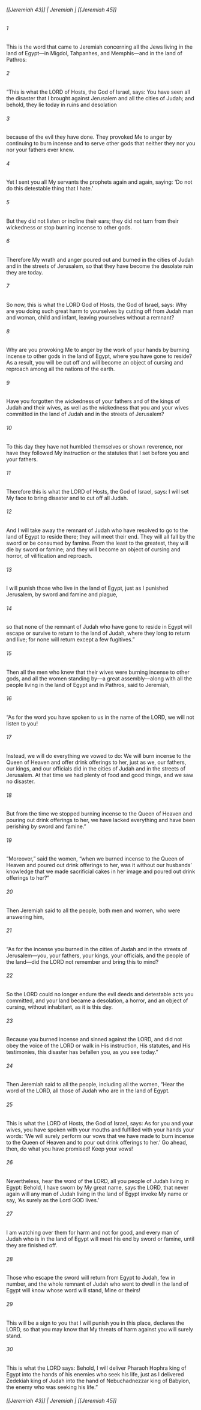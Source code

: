 ###### [[Jeremiah 43]] | Jeremiah | [[Jeremiah 45]]

###### 1
This is the word that came to Jeremiah concerning all the Jews living in the land of Egypt—in Migdol, Tahpanhes, and Memphis—and in the land of Pathros:
###### 2
“This is what the LORD of Hosts, the God of Israel, says: You have seen all the disaster that I brought against Jerusalem and all the cities of Judah; and behold, they lie today in ruins and desolation
###### 3
because of the evil they have done. They provoked Me to anger by continuing to burn incense and to serve other gods that neither they nor you nor your fathers ever knew.
###### 4
Yet I sent you all My servants the prophets again and again, saying: ‘Do not do this detestable thing that I hate.’
###### 5
But they did not listen or incline their ears; they did not turn from their wickedness or stop burning incense to other gods.
###### 6
Therefore My wrath and anger poured out and burned in the cities of Judah and in the streets of Jerusalem, so that they have become the desolate ruin they are today.
###### 7
So now, this is what the LORD God of Hosts, the God of Israel, says: Why are you doing such great harm to yourselves by cutting off from Judah man and woman, child and infant, leaving yourselves without a remnant?
###### 8
Why are you provoking Me to anger by the work of your hands by burning incense to other gods in the land of Egypt, where you have gone to reside? As a result, you will be cut off and will become an object of cursing and reproach among all the nations of the earth.
###### 9
Have you forgotten the wickedness of your fathers and of the kings of Judah and their wives, as well as the wickedness that you and your wives committed in the land of Judah and in the streets of Jerusalem?
###### 10
To this day they have not humbled themselves or shown reverence, nor have they followed My instruction or the statutes that I set before you and your fathers.
###### 11
Therefore this is what the LORD of Hosts, the God of Israel, says: I will set My face to bring disaster and to cut off all Judah.
###### 12
And I will take away the remnant of Judah who have resolved to go to the land of Egypt to reside there; they will meet their end. They will all fall by the sword or be consumed by famine. From the least to the greatest, they will die by sword or famine; and they will become an object of cursing and horror, of vilification and reproach.
###### 13
I will punish those who live in the land of Egypt, just as I punished Jerusalem, by sword and famine and plague,
###### 14
so that none of the remnant of Judah who have gone to reside in Egypt will escape or survive to return to the land of Judah, where they long to return and live; for none will return except a few fugitives.”
###### 15
Then all the men who knew that their wives were burning incense to other gods, and all the women standing by—a great assembly—along with all the people living in the land of Egypt and in Pathros, said to Jeremiah,
###### 16
“As for the word you have spoken to us in the name of the LORD, we will not listen to you!
###### 17
Instead, we will do everything we vowed to do: We will burn incense to the Queen of Heaven and offer drink offerings to her, just as we, our fathers, our kings, and our officials did in the cities of Judah and in the streets of Jerusalem. At that time we had plenty of food and good things, and we saw no disaster.
###### 18
But from the time we stopped burning incense to the Queen of Heaven and pouring out drink offerings to her, we have lacked everything and have been perishing by sword and famine.”
###### 19
“Moreover,” said the women, “when we burned incense to the Queen of Heaven and poured out drink offerings to her, was it without our husbands’ knowledge that we made sacrificial cakes in her image and poured out drink offerings to her?”
###### 20
Then Jeremiah said to all the people, both men and women, who were answering him,
###### 21
“As for the incense you burned in the cities of Judah and in the streets of Jerusalem—you, your fathers, your kings, your officials, and the people of the land—did the LORD not remember and bring this to mind?
###### 22
So the LORD could no longer endure the evil deeds and detestable acts you committed, and your land became a desolation, a horror, and an object of cursing, without inhabitant, as it is this day.
###### 23
Because you burned incense and sinned against the LORD, and did not obey the voice of the LORD or walk in His instruction, His statutes, and His testimonies, this disaster has befallen you, as you see today.”
###### 24
Then Jeremiah said to all the people, including all the women, “Hear the word of the LORD, all those of Judah who are in the land of Egypt.
###### 25
This is what the LORD of Hosts, the God of Israel, says: As for you and your wives, you have spoken with your mouths and fulfilled with your hands your words: ‘We will surely perform our vows that we have made to burn incense to the Queen of Heaven and to pour out drink offerings to her.’ Go ahead, then, do what you have promised! Keep your vows!
###### 26
Nevertheless, hear the word of the LORD, all you people of Judah living in Egypt: Behold, I have sworn by My great name, says the LORD, that never again will any man of Judah living in the land of Egypt invoke My name or say, ‘As surely as the Lord GOD lives.’
###### 27
I am watching over them for harm and not for good, and every man of Judah who is in the land of Egypt will meet his end by sword or famine, until they are finished off.
###### 28
Those who escape the sword will return from Egypt to Judah, few in number, and the whole remnant of Judah who went to dwell in the land of Egypt will know whose word will stand, Mine or theirs!
###### 29
This will be a sign to you that I will punish you in this place, declares the LORD, so that you may know that My threats of harm against you will surely stand.
###### 30
This is what the LORD says: Behold, I will deliver Pharaoh Hophra king of Egypt into the hands of his enemies who seek his life, just as I delivered Zedekiah king of Judah into the hand of Nebuchadnezzar king of Babylon, the enemy who was seeking his life.”

###### [[Jeremiah 43]] | Jeremiah | [[Jeremiah 45]]
